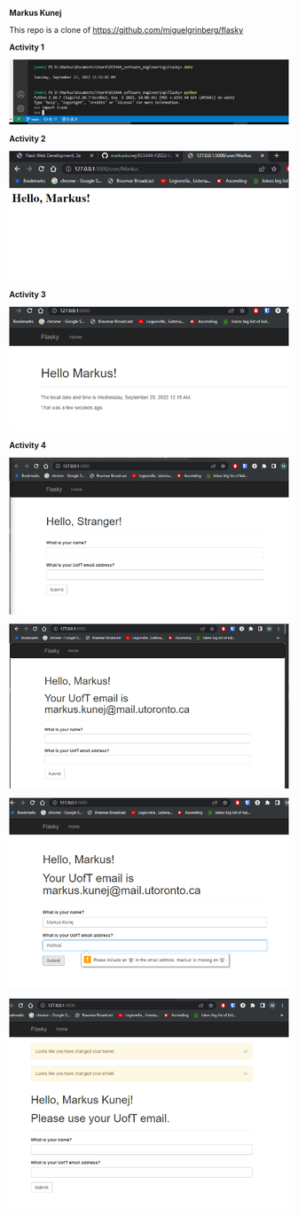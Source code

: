 **Markus Kunej**

This repo is a clone of https://github.com/miguelgrinberg/flasky

**Activity 1**

![](images/Lab2_activity1.png)

**Activity 2**

![](images/Lab2_activity2.png)

**Activity 3**

![](images/Lab2_activity3.png)

**Activity 4**

![](images/Lab2_activity4-1.png)

![](images/Lab2_activity4-2.png)

![](images/Lab2_activity4-3.png)

![](images/Lab2_activity4-4.png)